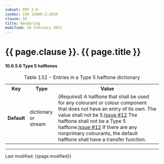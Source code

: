 ```yaml
---
subset: PDF 2.0
isodoc: ISO 32000-2:2020
clause: 10
title: Rendering
modified: 16 February 2021
---
```


<link rel="stylesheet" href="../assets/iso-style.css">
<div class="isostyle">


<h1>{{ page.clause }}. {{ page.title }}</h1>


<h4 id="H10.6.5.6">10.6.5.6 Type 5 halftones</h4>


<table>
  <caption id="Table132">Table 132 - Entries in a Type 5 halftone dictionary</caption>
  <tr>
    <th>Key</th>
    <th>Type</th>
    <th>Value</th>
  </tr>
  <tr>
    <td><b>Default</b></td>
    <td>dictionary or<br/>stream</td>
    <td>
    (<i>Required</i>) A halftone that shall be used for any colourant or colour component that does not have an entry of its own.
    <span class="deleted-text">The value shall not be 5.<span class="deleted-tooltiptext"><a href="https://github.com/pdf-association/pdf-issues/issues/12" target="_blank">Issue #12</a></span></span>
    <span class="new-text">The halftone shall not be a Type 5 halftone.<span class="new-tooltiptext"><a href="https://github.com/pdf-association/pdf-issues/issues/12" target="_blank">Issue #12</a></span></span>
    If there are any nonprimary colourants, the default halftone shall have a transfer function.
    </td>
  </tr>
</table>


</div>


<hr>
<p class="footnote">Last modified: {{page.modified}}</p>
